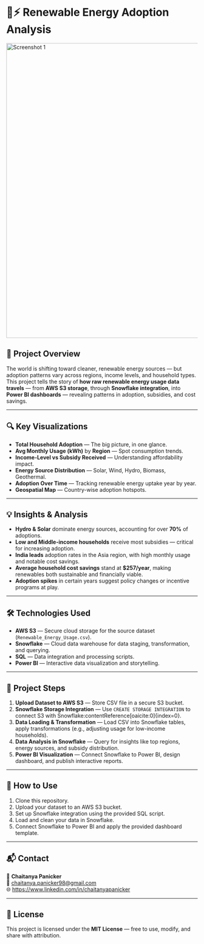 # 🌱⚡ Renewable Energy Adoption Analysis

<img width="1336" height="774" alt="Screenshot 1" src="https://github.com/user-attachments/assets/ffeee36d-618a-4153-8a73-493791e534a7" />

## 📖 Project Overview  
The world is shifting toward cleaner, renewable energy sources — but adoption patterns vary across regions, income levels, and household types.  
This project tells the story of **how raw renewable energy usage data travels** — from **AWS S3 storage**, through **Snowflake integration**, into **Power BI dashboards** — revealing patterns in adoption, subsidies, and cost savings.  

---

## 🔍 Key Visualizations  
- **Total Household Adoption** — The big picture, in one glance.  
- **Avg Monthly Usage (kWh)** by **Region** — Spot consumption trends.  
- **Income-Level vs Subsidy Received** — Understanding affordability impact.  
- **Energy Source Distribution** — Solar, Wind, Hydro, Biomass, Geothermal.  
- **Adoption Over Time** — Tracking renewable energy uptake year by year.  
- **Geospatial Map** — Country-wise adoption hotspots.  

---

## 💡 Insights & Analysis  
- **Hydro & Solar** dominate energy sources, accounting for over **70%** of adoptions.  
- **Low and Middle-income households** receive most subsidies — critical for increasing adoption.  
- **India leads** adoption rates in the Asia region, with high monthly usage and notable cost savings.  
- **Average household cost savings** stand at **$257/year**, making renewables both sustainable and financially viable.  
- **Adoption spikes** in certain years suggest policy changes or incentive programs at play.  

---

## 🛠 Technologies Used  
- **AWS S3** — Secure cloud storage for the source dataset (`Renewable_Energy_Usage.csv`).  
- **Snowflake** — Cloud data warehouse for data staging, transformation, and querying.  
- **SQL** — Data integration and processing scripts.  
- **Power BI** — Interactive data visualization and storytelling.  

---

## 📂 Project Steps  
1. **Upload Dataset to AWS S3** — Store CSV file in a secure S3 bucket.  
2. **Snowflake Storage Integration** — Use `CREATE STORAGE INTEGRATION` to connect S3 with Snowflake:contentReference[oaicite:0]{index=0}.  
3. **Data Loading & Transformation** — Load CSV into Snowflake tables, apply transformations (e.g., adjusting usage for low-income households).  
4. **Data Analysis in Snowflake** — Query for insights like top regions, energy sources, and subsidy distribution.  
5. **Power BI Visualization** — Connect Snowflake to Power BI, design dashboard, and publish interactive reports.  

---

## 🚀 How to Use  
1. Clone this repository.  
2. Upload your dataset to an AWS S3 bucket.  
3. Set up Snowflake integration using the provided SQL script.  
4. Load and clean your data in Snowflake.  
5. Connect Snowflake to Power BI and apply the provided dashboard template.  

---

## 📬 Contact  
👤 **Chaitanya Panicker**  
📧 chaitanya.panicker98@gmail.com  
🌐 https://www.linkedin.com/in/chaitanyapanicker  

---

## 📜 License  
This project is licensed under the **MIT License** — free to use, modify, and share with attribution. 
